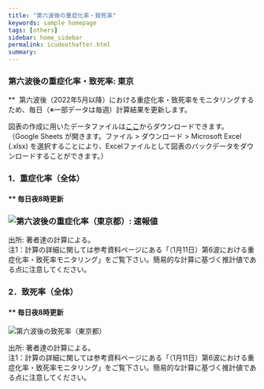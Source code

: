```yaml
---
title: "第六波後の重症化率・致死率"
keywords: sample homepage
tags: [others]
sidebar: home_sidebar
permalink: icudeathafter.html
summary:
---
```



### 第六波後の重症化率・致死率: 東京

**  第六波後（2022年5月以降）における重症化率・致死率をモニタリングするため、毎日（※一部データは毎週）計算結果を更新します。

図表の作成に用いたデータファイルは[ここ](https://docs.google.com/spreadsheets/d/1Sn2DxxnCq1rvaEB4oeIZiJPDFk__hRWhnin14eLTQis/edit?usp=sharing)からダウンロードできます。  
（Google Sheets が開きます。ファイル > ダウンロード > Microsoft Excel (.xlsx) を選択することにより、Excelファイルとして図表のバックデータをダウンロードすることができます。）

### 1．重症化率（全体）

#### ** 毎日夜8時更新

### ![](https://lh5.googleusercontent.com/YQbFAMPdt0N2jBMS1Dz1GdGsviQ_bcIKGwUnZAqAZJAzu34CvOb7IEsmo6WpAKZac-rbre62B-NbTrpZ7IRuF7bfqNz8tlU6hioOW4X0HZD1dghL3BFf7vVZ6ct-jGuKre-IF4osJTfyoPGHhg "第六波後の重症化率（東京都）: 速報値")

出所: 著者達の計算による。  
注1：計算の詳細に関しては参考資料ページにある「（1月11日）第6波における重症化率・致死率モニタリング」をご覧下さい。簡易的な計算に基づく推計値である点に注意してください。

### 2．致死率（全体）

#### ** 毎日夜8時更新

![](https://lh6.googleusercontent.com/5DP5ZmGA7h1WYHTimRe5M65QTbd0mB2nyNXKUWiwOXQrP0-oYqa3tqlyvwP6XlUYi4YOw0MbxsDnfqRjkL2oFFk5r-K9q7IJrkVtvp3jMM4U2uy23u4MrfTPNLkp7liy9MxTzfMURUqR7bzViA "第六波後の致死率（東京都）")

出所: 著者達の計算による。  
注1：計算の詳細に関しては参考資料ページにある「（1月11日）第6波における重症化率・致死率モニタリング」をご覧下さい。簡易的な計算に基づく推計値である点に注意してください。



